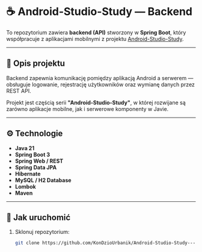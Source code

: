 # ☕ Android-Studio-Study — Backend

To repozytorium zawiera **backend (API)** stworzony w **Spring Boot**, który współpracuje z aplikacjami mobilnymi z projektu [Android-Studio-Study](https://github.com/KonDzioUrbanik/Android-Studio-Study).

---

## 📘 Opis projektu

Backend zapewnia komunikację pomiędzy aplikacją Android a serwerem — obsługuje logowanie, rejestrację użytkowników oraz wymianę danych przez REST API.

Projekt jest częścią serii **"Android-Studio-Study"**, w której rozwijane są zarówno aplikacje mobilne, jak i serwerowe komponenty w Javie.

---

## ⚙️ Technologie
- **Java 21**
- **Spring Boot 3**
- **Spring Web / REST**
- **Spring Data JPA**
- **Hibernate**
- **MySQL / H2 Database**
- **Lombok**
- **Maven**

---

## 🚀 Jak uruchomić

1. Sklonuj repozytorium:
   ```bash
   git clone https://github.com/KonDzioUrbanik/Android-Studio-Study---Backend.git
